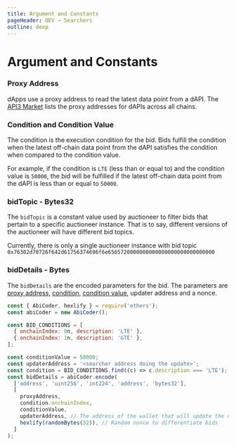 ```yaml
---
title: Argument and Constants
pageHeader: OEV → Searchers
outline: deep
---
```


<!-- TODO: Explain how the proxy works: https://docs.google.com/document/d/1gQwgcHMHYqKOoakuJH5LjlFUww7JeGCu0oe0_SYXL1M/edit#heading=h.9s6mu21rnf5x -->
<!-- TODO: Explain how Signed data works -->

<PageHeader/>

# Argument and Constants

### Proxy Address

dApps use a proxy address to read the latest data point from a dAPI. The
[API3 Market](https://market.api3.org) lists the proxy addresses for dAPIs
across all chains.

### Condition and Condition Value

The condition is the execution condition for the bid. Bids fulfill the condition
when the latest off-chain data point from the dAPI satisfies the condition when
compared to the condition value.

For example, if the condition is `LTE` (less than or equal to) and the condition
value is `50000`, the bid will be fulfilled if the latest off-chain data point
from the dAPI is less than or equal to `50000`.

### bidTopic - Bytes32

The `bidTopic` is a constant value used by auctioneer to filter bids that
pertain to a specific auctioneer instance. That is to say, different versions of
the auctioneer will have different bid topics.

Currently, there is only a single auctioneer instance with bid topic
`0x76302d70726f642d61756374696f6e6565720000000000000000000000000000`

### bidDetails - Bytes

The `bidDetails` are the encoded parameters for the bid. The parameters are
[proxy address](#proxy-address), [condition](#condition-and-condition-value),
[condition value](#condition-and-condition-value), updater address and a nonce.

```javascript
const { AbiCoder, hexlify } = require('ethers');
const abiCoder = new AbiCoder();

const BID_CONDITIONS = [
  { onchainIndex: 0n, description: 'LTE' },
  { onchainIndex: 1n, description: 'GTE' },
];

const conditionValue = 50000;
const updaterAddress = '<searcher address doing the update>';
const condition = BID_CONDITIONS.find((c) => c.description === 'LTE');
const bidDetails = abiCoder.encode(
  ['address', 'uint256', 'int224', 'address', 'bytes32'],
  [
    proxyAddress,
    condition.onchainIndex,
    conditionValue,
    updaterAddress, // The address of the wallet that will update the data feed
    hexlify(randomBytes(32)), // Random nonce to differentiate bids
  ]
);
```

